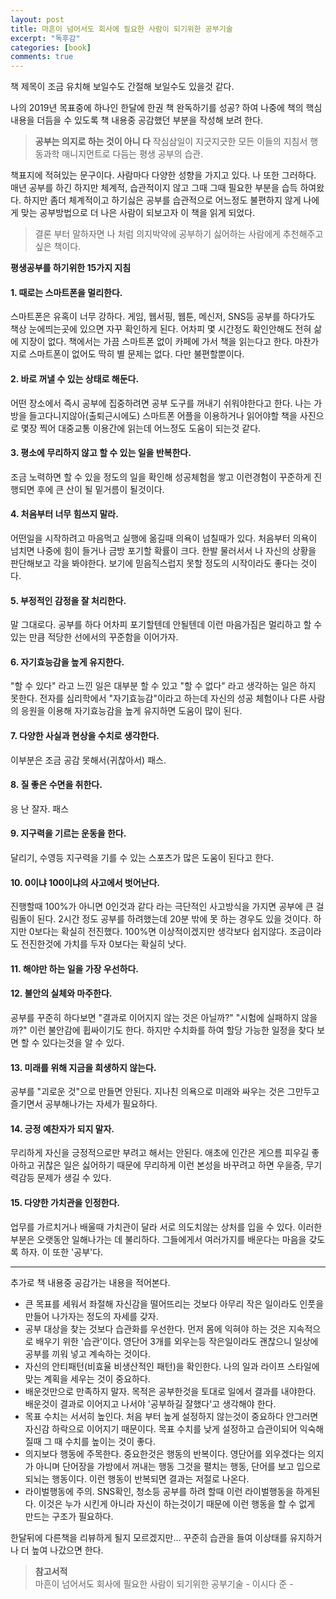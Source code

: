 ```yaml
---
layout: post
title: 마흔이 넘어서도 회사에 필요한 사람이 되기위한 공부기술
excerpt: "독후감"
categories: [book]
comments: true
---
```


책 제목이 조금 유치해 보일수도 간절해 보일수도 있을것 같다.

나의 2019년 목표중에 하나인 한달에 한권 책 완독하기를 성공? 하여 나중에 책의 핵심내용을 더듬을 수 있도록 책 내용중 공감했던 부분을 작성해 보려 한다.

> **공부는 의지로 하는 것이 아니
다** 작심삼일이 지긋지긋한 모든 이들의 지침서 행동과학 매니지먼트로 다듬는 평생 공부의 습관.

책표지에 적혀있는 문구이다. 사람마다 다양한 성향을 가지고 있다. 나 또한 그러하다. 매년 공부를 하긴 하지만 체계적, 습관적이지 않고 그때 그때 필요한 부분을 습득 하여왔다. 하지만 좀더 체계적이고 하기싫은 공부를 습관적으로 어느정도 불편하지 않게 나에게 맞는 공부방법으로 더 나은 사람이 되보고자 이 책을 읽게 되었다.

> 결론 부터 말하자면 나 처럼 의지박약에 공부하기 싫어하는 사람에게 추천해주고 싶은 책이다.

**평생공부를 하기위한 15가지 지침**

#### 1. 때로는 스마트폰을 멀리한다.
스마트폰은 유혹이 너무 강하다. 게임, 웹서핑, 웹툰, 메신저, SNS등 공부를 하다가도 책상 눈에띄는곳에 있으면 자꾸 확인하게 된다. 어차피 몇 시간정도 확인안해도 전혀 삶에 지장이 없다. 책에서는 가끔 스마트폰 없이 카페에 가서 책을 읽는다고 한다. 마찬가지로 스마트폰이 없어도 딱히 별 문제는 없다. 다만 불편할뿐이다.

#### 2. 바로 꺼낼 수 있는 상태로 해둔다.
어떤 장소에서 즉시 공부에 집중하려면 공부 도구를 꺼내기 쉬워야한다고 한다. 나는 가방을 들고다니지않아(출퇴근시에도) 스마트폰 어플을 이용하거나 읽어야할 책을 사진으로 몇장 찍어 대중교통 이용간에 읽는데 어느정도 도움이 되는것 같다.

#### 3. 평소에 무리하지 않고 할 수 있는 일을 반복한다.
조금 노력하면 할 수 있을 정도의 일을 확인해 성공체험을 쌓고 이런경험이 꾸준하게 진행되면 후에 큰 산이 될 밑거름이 될것이다.

#### 4. 처음부터 너무 힘쓰지 말라.
어떤일을 시작하려고 마음먹고 실행에 옮길때 의욕이 넘칠때가 있다. 처음부터 의욕이 넘치면 나중에 힘이 들거나 금방 포기할 확률이 크다. 한발 물러서서 나 자신의 상황을 판단해보고 각을 봐야한다. 보기에 믿음직스럽지 못할 정도의 시작이라도 좋다는 것이다.

#### 5. 부정적인 감정을 잘 처리한다.
말 그대로다. 공부를 하다 어차피 포기할텐데 안될텐데 이런 마음가짐은 멀리하고 할 수 있는 만큼 적당한 선에서의 꾸준함을 이어가자. 

#### 6. 자기효능감을 높게 유지한다.
"할 수 있다" 라고 느낀 일은 대부분 할 수 있고 "할 수 없다" 라고 생각하는 일은 하지 못한다. 전자를 심리학에서 "자기효능감"이라고 하는데 자신의 성공 체험이나 다른 사람의 응원을 이용해 자기효능감을 높게 유지하면 도움이 많이 된다.

#### 7. 다양한 사실과 현상을 수치로 생각한다.
이부분은 조금 공감 못해서(귀찮아서) 패스.

#### 8. 질 좋은 수면을 취한다.
응 난 잘자. 패스

#### 9. 지구력을 기르는 운동을 한다.
달리기, 수영등 지구력을 기를 수 있는 스포츠가 많은 도움이 된다고 한다.

#### 10. 0이냐 100이냐의 사고에서 벗어난다.
진행할때 100%가 아니면 0인것과 같다 라는 극단적인 사고방식을 가지면 공부에 큰 걸림돌이 된다. 2시간 정도 공부를 하려했는데 20분 밖에 못 하는 경우도 있을 것이다.
하지만 0보다는 확실히 전진했다. 100%면 이상적이겠지만 생각보다 쉽지않다. 조금이라도 전진한것에 가치를 두자 0보다는 확실히 낫다.

#### 11. 해야만 하는 일을 가장 우선하다.

#### 12. 불안의 실체와 마주한다.
공부를 꾸준히 하다보면 "결과로 이어지지 않는 것은 아닐까?" "시험에 실패하지 않을까?" 이런 불안감에 휩싸이기도 한다. 하지만 수치화를 하여 할당 가능한 일정을 찾다 보면 할 수 있다는것을 알 수 있다. 

#### 13. 미래를 위해 지금을 희생하지 않는다.
공부를 "괴로운 것"으로 만들면 안된다. 지나친 의욕으로 미래와 싸우는 것은 그만두고 즐기면서 공부해나가는 자세가 필요하다.

#### 14. 긍정 예찬자가 되지 말자.
무리하게 자신을 긍정적으로만 부려고 해서는 안된다. 애초에 인간은 게으름 피우길 좋아하고 귀찮은 일은 싫어하기 때문에 무리하게 이런 본성을 바꾸려고 하면 우을증, 무기력감등 문제가 생길 수 있다.

#### 15. 다양한 가치관을 인정한다.
업무를 가르치거나 배울때 가치관이 달라 서로 의도치않는 상처를 입을 수 있다. 이러한 부분은 오랫동안 일해나가는 데 불리하다. 그들에게서 여러가지를 배운다는 마음을 갖도록 하자. 이 또한 '공부'다.

<hr>

추가로 책 내용중 공감가는 내용을 적어본다.

- 큰 목표를 세워서 좌절해 자신감을 떨어뜨리는 것보다 아무리 작은 일이라도 인풋을 만들어 나가자는 정도의 자세를 갖자.
- 공부 대상을 찾는 것보다 습관화를 우선한다. 먼저 몸에 익혀야 하는 것은 지속적으로 배우기 위한 '습관'이다. 영단어 3개를 외우는등 작은일이라도 괜찮으니 일상에 공부를 끼워 넣고 계속하는 것이다.
- 자신의 안티패턴(비효율 비생산적인 패턴)을 확인한다. 나의 일과 라이프 스타일에 맞는 계획을 세우는 것이 중요하다.
- 배운것만으로 만족하지 말자. 목적은 공부한것을 토대로 일에서 결과를 내야한다. 배운것이 결과로 이어지고 나서야 '공부하길 잘했다'고 생각해야 한다.
- 목표 수치는 서서히 높인다. 처음 부터 높게 설정하지 않는것이 중요하다 안그러면 자신감 하락으로 이어지기 때문이다. 목표 수치를 낮게 설정하고 습관이되어 익숙해질때 그 때 수치를 높이는 것이 좋다.
- 의지보다 행동에 주목한다. 중요한것은 행동의 반복이다. 영단어를 외우겠다는 의지가 아니며 단어장을 가방에서 꺼내는 행동 그것을 펼치는 행동, 단어를 보고 입으로 되뇌는 행동이다. 이런 행동이 반복되면 결과는 저절로 나온다.
- 라이벌행동에 주의. SNS확인, 청소등 공부를 하려 할때 이런 라이벌행동을 하게된다. 이것은 누가 시킨게 아니라 자신이 하는것이기 때문에 이런 행동을 할 수 없게 만드는 구조가 필요하다.

한달뒤에 다른책을 리뷰하게 될지 모르겠지만... 꾸준히 습관을 들여 이상태를 유지하거나 더 높여 나갔으면 한다.

> **참고서적** <br> 마흔이 넘어서도 회사에 필요한 사람이 되기위한 공부기술 - 이시다 준 -
